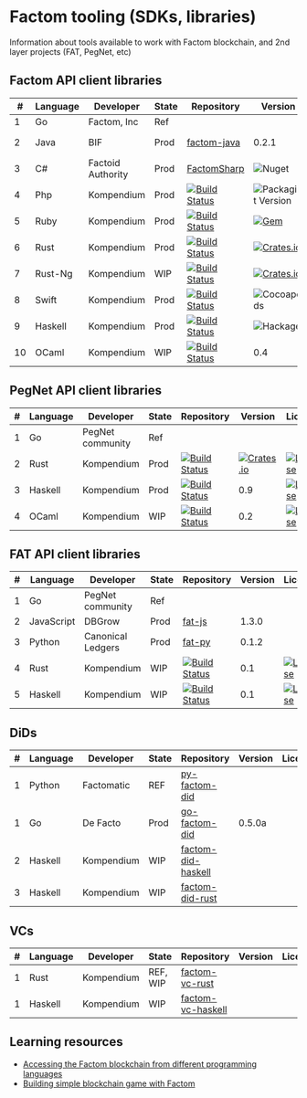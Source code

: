 # Factom tooling (SDKs, libraries)

Information about tools available to work with Factom blockchain, and 2nd layer projects (FAT, PegNet, etc)

## Factom API client libraries

| # | Language | Developer        |State | Repository | Version | License | Coverage |
|---|----------|------------------|------|------------|---------|---------|----------|
| 1 | Go       | Factom, Inc      |Ref | | | | |
| 2 | Java     | BIF              |Prod | [factom-java](https://github.com/bi-foundation/factom-java)| 0.2.1|![GitHub](https://img.shields.io/github/license/bi-foundation/factom-java) | Unknown
| 3 | C#       | Factoid Authority|Prod |[FactomSharp](https://github.com/FactoidAuthority/FactomSharp) | ![Nuget](https://img.shields.io/nuget/v/FactomSharp) | [![License](https://img.shields.io/badge/license-MIT-blue.svg)](https://github.com/kompendium-ano/factom-php/blob/master/LICENSE)| Unknown
| 4 | Php      | Kompendium       |Prod | [![Build Status](https://travis-ci.com/kompendium-ano/factom-php-client.svg?branch=master)](https://travis-ci.com/kompendium-ano/factom-php-client)| ![Packagist Version](https://img.shields.io/packagist/v/kompendium-ano/factom-php-client)| [![License](https://img.shields.io/badge/license-MIT-blue.svg)](https://github.com/kompendium-ano/factom-php/blob/master/LICENSE)| [![Coverage Status](https://camo.githubusercontent.com/45094f7a0289badb21060cd3c127f3bbced18180/68747470733a2f2f636f766572616c6c732e696f2f7265706f732f7a656e646672616d65776f726b2f7a656e642d636f64652f62616467652e7376673f6272616e63683d6d6173746572)](https://coveralls.io/github/kompendium-ano/factom-ruby-client?branch=master)|
| 5 | Ruby     | Kompendium       |Prod | [![Build Status](https://travis-ci.com/kompendium-ano/factom-ruby-client.svg?branch=master)](https://travis-ci.com/kompendium-ano/factom-ruby-client)| [![Gem](https://img.shields.io/gem/v/factom-rb.svg?style=flat)](http://rubygems.org/gems/factom-rb "View this project in Rubygems") |[![License](https://img.shields.io/badge/license-MIT-blue.svg)](https://github.com/kompendium-ano/factom-php/blob/master/LICENSE) |[![Coverage Status](https://camo.githubusercontent.com/e952701cdf1177e284bbc22087860757252ebb6f/68747470733a2f2f636f766572616c6c732e696f2f7265706f732f7a656e646672616d65776f726b2f7a656e642d636f6e6669672f62616467652e7376673f6272616e63683d646576656c6f70)](https://coveralls.io/github/kompendium-ano/factom-ruby-client?branch=master) |
| 6 | Rust     | Kompendium       | Prod | [![Build Status](https://travis-ci.com/kompendium-ano/factom-rust-client.svg?branch=master)](https://travis-ci.com/kompendium-ano/factom-rust-client)| [![Crates.io](https://img.shields.io/crates/v/factom.svg)](https://crates.io/crates/factom) |[![License](https://img.shields.io/badge/license-MIT-blue.svg)](https://github.com/kompendium-ano/factom-php/blob/master/LICENSE) | Unknown |
| 7 | Rust-Ng  | Kompendium       | WIP | [![Build Status](https://travis-ci.com/kompendium-ano/factom-rust-client-ng.svg?branch=master)](https://travis-ci.com/kompendium-ano/factom-rust-client-ng)| [![Crates.io](https://img.shields.io/crates/v/factom-api.svg)](https://crates.io/crates/factom-api) |[![License](https://img.shields.io/badge/license-MIT-blue.svg)](https://github.com/kompendium-ano/factom-php/blob/master/LICENSE) | Unknown |
| 8 | Swift    | Kompendium       | Prod | [![Build Status](https://travis-ci.com/kompendium-ano/factom-swift-client.svg?branch=master)](https://travis-ci.com/kompendium-ano/factom-swift-client)| ![Cocoapods](https://img.shields.io/cocoapods/v/SearchEmojiOnString)|[![License](https://img.shields.io/badge/license-MIT-blue.svg)](https://github.com/kompendium-ano/factom-php/blob/master/LICENSE) | [![Coverage Status](https://camo.githubusercontent.com/275ed9ffa38cbe3b7080582a63b11457161071ec/68747470733a2f2f636f766572616c6c732e696f2f7265706f732f6769746875622f6464696d617269612f6b6f612d747970657363726970742d737461727465722f62616467652e7376673f6272616e63683d646576656c6f70)](https://coveralls.io/github/kompendium-ano/factom-ruby-client?branch=master)|
| 9 | Haskell  | Kompendium       | Prod | [![Build Status](https://travis-ci.com/kompendium-ano/factom-haskell-client.svg?branch=master)](https://travis-ci.com/kompendium-ano/factom-haskell-client)| ![Hackage](https://img.shields.io/hackage/v/api-rpc-factom)|[![License](https://img.shields.io/badge/license-MIT-blue.svg)](https://github.com/kompendium-ano/factom-php/blob/master/LICENSE) | [![Coverage Status](https://camo.githubusercontent.com/97fc12d3a3ca2613e37adcdc75afbb7e760acc10/687474703a2f2f696d672e736869656c64732e696f2f636f766572616c6c732f74726175746f6e656e2f636f766572616c6c732d6d6176656e2d706c7567696e2f6d61737465722e737667)](https://coveralls.io/github/kompendium-ano/factom-haskell-client?branch=master) |
| 10 | OCaml    | Kompendium       | WIP | [![Build Status](https://travis-ci.com/kompendium-ano/factom-swift-client.svg?branch=master)](https://travis-ci.com/kompendium-ano/factom-swift-client)| 0.4 |[![License](https://img.shields.io/badge/license-MIT-blue.svg)](https://github.com/kompendium-ano/factom-php/blob/master/LICENSE) | Unknown

## PegNet API client libraries

| # | Language | Developer        |State       | Repository | Version | License | Coverage |
----|----------|------------------|------------|------------|---------|---------|----------|
| 1 | Go       | PegNet community |Ref   | | | | |
| 2 | Rust     | Kompendium       |Prod | [![Build Status](https://travis-ci.com/kompendium-ano/factom-rust-client.svg?branch=master)](https://travis-ci.com/kompendium-ano/factom-rust-client)|[![Crates.io](https://img.shields.io/crates/v/pegnetd.svg)](https://crates.io/crates/pegnetd) | [![License](https://img.shields.io/badge/license-MIT-blue.svg)](https://github.com/kompendium-ano/factom-php/blob/master/LICENSE) | Unknown
| 3 | Haskell  | Kompendium       |Prod | [![Build Status](https://travis-ci.com/kompendium-ano/factom-haskell-client.svg?branch=master)](https://travis-ci.com/kompendium-ano/pegnet-haskell-client)| 0.9 | [![License](https://img.shields.io/badge/license-MIT-blue.svg)](https://github.com/kompendium-ano/factom-php/blob/master/LICENSE) | Unknown
| 4 | OCaml    | Kompendium       | WIP | [![Build Status](https://travis-ci.com/kompendium-ano/factom-swift-client.svg?branch=master)](https://travis-ci.com/kompendium-ano/factom-swift-client)| 0.2 |[![License](https://img.shields.io/badge/license-MIT-blue.svg)](https://github.com/kompendium-ano/factom-php/blob/master/LICENSE) | Unknown

## FAT API client libraries

| # | Language  | Developer        |State       | Repository | Version | License | Coverage |
----|-----------|------------------|------------|------------|---------|---------|----------|
| 1 | Go        | PegNet community |Ref   | | | | |
| 2 | JavaScript| DBGrow           |Prod | [fat-js](https://github.com/Factom-Asset-Tokens/fat-js/) | 1.3.0 | | |
| 3 | Python    | Canonical Ledgers|Prod| [fat-py](https://github.com/samuelvanderwaal/fat-py/)     | 0.1.2 | | |
| 4 | Rust      | Kompendium       |WIP | [![Build Status](https://travis-ci.com/kompendium-ano/fat-rust.svg?branch=master)](https://travis-ci.com/kompendium-ano/fat-rust)|0.1 | [![License](https://img.shields.io/badge/license-MIT-blue.svg)](https://github.com/kompendium-ano/factom-php/blob/master/LICENSE) | Unknown
| 5 | Haskell   | Kompendium       |WIP | [![Build Status](https://travis-ci.com/kompendium-ano/fat-haskell.svg?branch=master)](https://travis-ci.com/kompendium-ano/fat-haskell)| 0.1 | [![License](https://img.shields.io/badge/license-MIT-blue.svg)](https://github.com/kompendium-ano/factom-php/blob/master/LICENSE) | Unknown

## DiDs

| # | Language  | Developer        |State       | Repository | Version | License | Coverage |
----|-----------|------------------|------------|------------|---------|---------|----------|
| 1 | Python    | Factomatic       | REF        | [py-factom-did](https://github.com/factomatic/py-factom-did) | | | |
| 1 | Go        | De Facto         | Prod       | [go-factom-did](https://github.com/DeFacto-Team/go-factom-did) | 0.5.0a | | |
| 2 | Haskell   | Kompendium       | WIP        | [factom-did-haskell](https://github.com/kompendium-ano/factom-did-haskell) | | | |
| 3 | Haskell   | Kompendium       | WIP        | [factom-did-rust](https://github.com/kompendium-ano/factom-did-rust) | | | |


## VCs

| #  | Language  | Developer        |State       | Repository | Version | License | Coverage |
|----|-----------|------------------|------------|------------|---------|---------|----------|
| 1  | Rust      | Kompendium       | REF, WIP   | [factom-vc-rust](https://github.com/kompendium-ano/factom-vc-rust)| | | |
| 1  | Haskell   | Kompendium       | WIP        | [factom-vc-haskell](https://github.com/kompendium-ano/factom-vc-haskell)  | | | |

## Learning resources

- [Accessing the Factom blockchain from different programming languages](https://medium.com/kompendium-developments/accessing-factom-blockchain-from-different-programming-languages-7f09030efe16)
- [Building simple blockchain game with Factom](https://medium.com/kompendium-developments/accessing-factom-blockchain-from-different-programming-languages-7f09030efe16)
